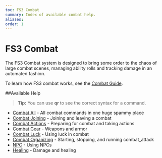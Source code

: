 ```yaml
---
toc: FS3 Combat
summary: Index of available combat help.
aliases:
order: 1
---
```

# FS3 Combat
The FS3 Combat system is designed to bring some order to the chaos of large combat scenes, managing ability rolls and tracking damage in an automated fashion.

To learn how FS3 combat works, see the [Combat Guide](/wiki/combat_guide).

##Available Help
>**Tip:** You can use **qr <command>** to see the correct syntax for a command.

* [Combat All](/help/combat_all) - All combat commands in one huge spammy place
* [Combat Joining](/help/combat_joining) - Joining and leaving a combat
* [Combat Actions](/help/combat_actions) - Preparing for combat and taking actions
* [Combat Gear](/help/combat_gear) - Weapons and armor
* [Combat Luck](/help/combat_luck) - Using luck in combat
* [Combat Organizing](/help/combat_organizing) - Starting, stopping, and running combat_attack
* [NPC](/help/npc) - Using NPCs
* [Healing](help/healing) - Damage and healing

